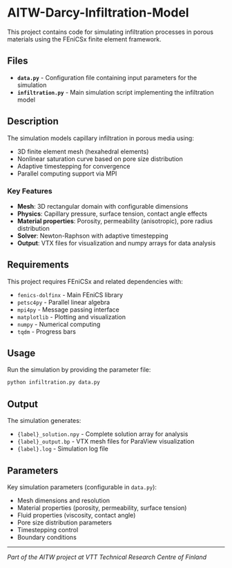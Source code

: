 # AITW-Darcy-Infiltration-Model

This project contains code for simulating infiltration processes in porous materials using the FEniCSx finite element framework.

## Files

- **`data.py`** - Configuration file containing input parameters for the simulation
- **`infiltration.py`** - Main simulation script implementing the infiltration model

## Description

The simulation models capillary infiltration in porous media using:
- 3D finite element mesh (hexahedral elements)
- Nonlinear saturation curve based on pore size distribution
- Adaptive timestepping for convergence
- Parallel computing support via MPI

### Key Features

- **Mesh**: 3D rectangular domain with configurable dimensions
- **Physics**: Capillary pressure, surface tension, contact angle effects
- **Material properties**: Porosity, permeability (anisotropic), pore radius distribution
- **Solver**: Newton-Raphson with adaptive timestepping
- **Output**: VTX files for visualization and numpy arrays for data analysis

## Requirements

This project requires FEniCSx and related dependencies with:
- `fenics-dolfinx` - Main FEniCS library
- `petsc4py` - Parallel linear algebra
- `mpi4py` - Message passing interface
- `matplotlib` - Plotting and visualization
- `numpy` - Numerical computing
- `tqdm` - Progress bars

## Usage

Run the simulation by providing the parameter file:

```bash
python infiltration.py data.py
```

## Output

The simulation generates:
- `{label}_solution.npy` - Complete solution array for analysis
- `{label}_output.bp` - VTX mesh files for ParaView visualization
- `{label}.log` - Simulation log file

## Parameters

Key simulation parameters (configurable in `data.py`):
- Mesh dimensions and resolution
- Material properties (porosity, permeability, surface tension)
- Fluid properties (viscosity, contact angle)
- Pore size distribution parameters
- Timestepping control
- Boundary conditions

---

*Part of the AITW project at VTT Technical Research Centre of Finland*
